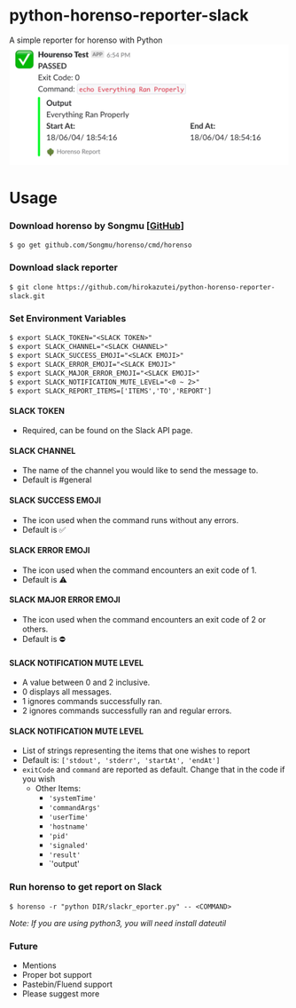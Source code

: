# python-horenso-reporter-slack
A simple reporter for horenso with Python
![Demo Image](https://github.com/hirokazutei/python-horenso-reporter-slack/blob/master/demoimg.png)

# Usage
### Download horenso by Songmu [[GitHub](https://github.com/Songmu/horenso "GitHub page of Horenso")]
~~~
$ go get github.com/Songmu/horenso/cmd/horenso
~~~

### Download slack reporter
~~~
$ git clone https://github.com/hirokazutei/python-horenso-reporter-slack.git
~~~

### Set Environment Variables
~~~
$ export SLACK_TOKEN="<SLACK TOKEN>"
$ export SLACK_CHANNEL="<SLACK CHANNEL>"
$ export SLACK_SUCCESS_EMOJI="<SLACK EMOJI>"
$ export SLACK_ERROR_EMOJI="<SLACK EMOJI>"
$ export SLACK_MAJOR_ERROR_EMOJI="<SLACK EMOJI>"
$ export SLACK_NOTIFICATION_MUTE_LEVEL="<0 ~ 2>"
$ export SLACK_REPORT_ITEMS=['ITEMS','TO','REPORT']
~~~

#### SLACK TOKEN
* Required, can be found on the Slack API page.

#### SLACK CHANNEL
* The name of the channel you would like to send the message to.
* Default is #general

#### SLACK SUCCESS EMOJI
* The icon used when the command runs without any errors.
* Default is :white_check_mark:

#### SLACK ERROR EMOJI
* The icon used when the command encounters an exit code of 1.
* Default is :warning:

#### SLACK MAJOR ERROR EMOJI
* The icon used when the command encounters an exit code of 2 or others.
* Default is :no_entry:

#### SLACK NOTIFICATION MUTE LEVEL
* A value between 0 and 2 inclusive.
* 0 displays all messages.
* 1 ignores commands successfully ran.
* 2 ignores commands successfully ran and regular errors.

#### SLACK NOTIFICATION MUTE LEVEL
* List of strings representing the items that one wishes to report
* Default is: `['stdout', 'stderr', 'startAt', 'endAt']`
* `exitCode` and `command` are reported as default. Change that in the code if you wish
  * Other Items:
    * `'systemTime'`
    * `'commandArgs'`
    * `'userTime'`
    * `'hostname'`
    * `'pid'`
    * `'signaled'`
    * `'result'`
    * `'output'

### Run horenso to get report on Slack
~~~
$ horenso -r "python DIR/slackr_eporter.py" -- <COMMAND>
~~~

*Note: If you are using python3, you will need install dateutil*


### Future
* Mentions
* Proper bot support
* Pastebin/Fluend support
* Please suggest more
